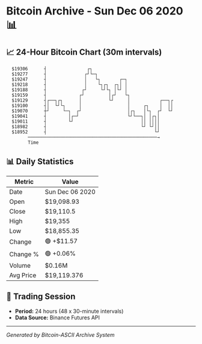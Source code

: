 # Bitcoin Archive - Sun Dec 06 2020 📊

## 📈 24-Hour Bitcoin Chart (30m intervals)

```
  $19306      ┤               ┌┐                               
  $19277      ┤              ┌┘└─┐                             
  $19247      ┤              │   └┐       ┌─┐                  
  $19218      ┤              │    └┐┌┐  ┌┐│ │                  
  $19188      ┤             ┌┘     └┘└┐ │└┘ │                  
  $19159      ┤            ┌┘         │┌┘   └┐                 
  $19129      ┤┌──┐┌┐      │          └┘     │           ┌──┐┌ 
  $19100      ┤│  └┘└┐     │                 │     ┌┐    │  ││ 
  $19070      ┼┘     └─┐  ┌┘                 │┌┐   │└┐  ┌┘  └┘ 
  $19041      ┤        │┌─┘                  └┘└──┐│ │┌┐│      
  $19011      ┤        └┘                         ││ ││││      
  $18982      ┤                                   └┘ └┘││      
  $18952      ┤                                        └┘      
        ────────────────────────────────────────────────→
        Time
```

## 📊 Daily Statistics

| Metric | Value |
|--------|-------|
| Date | Sun Dec 06 2020 |
| Open | $19,098.93 |
| Close | $19,110.5 |
| High | $19,355 |
| Low | $18,855.35 |
| Change | 🟢 +$11.57 |
| Change % | 🟢 +0.06% |
| Volume | $0.16M |
| Avg Price | $19,119.376 |

## 📅 Trading Session

- **Period:** 24 hours (48 x 30-minute intervals)
- **Data Source:** Binance Futures API

---
*Generated by Bitcoin-ASCII Archive System*
